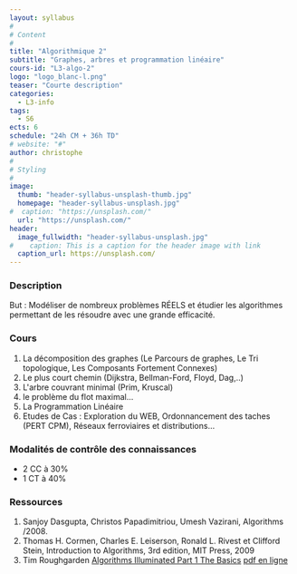 ```yaml
---
layout: syllabus
#
# Content
#
title: "Algorithmique 2"
subtitle: "Graphes, arbres et programmation linéaire"
cours-id: "L3-algo-2"
logo: "logo_blanc-l.png"
teaser: "Courte description"
categories:
  - L3-info
tags:
  - S6
ects: 6
schedule: "24h CM + 36h TD"
# website: "#"
author: christophe
#
# Styling
#
image:
  thumb: "header-syllabus-unsplash-thumb.jpg"
  homepage: "header-syllabus-unsplash.jpg"
#  caption: "https://unsplash.com/"
  url: "https://unsplash.com/"
header:
  image_fullwidth: "header-syllabus-unsplash.jpg"
#    caption: This is a caption for the header image with link
  caption_url: https://unsplash.com/
---
```


###  Description ###

But : Modéliser de nombreux problèmes RÉELS et étudier les algorithmes permettant de
les résoudre avec une  grande efficacité.

<!-- ###  Calendrier ###
S6 -->

###  Cours ###
1. La décomposition des graphes (Le Parcours de graphes, Le Tri topologique,
    Les Composants Fortement Connexes)
2. Le plus court chemin (Dijkstra, Bellman-Ford, Floyd, Dag,..)
3. L'arbre couvrant minimal (Prim, Kruscal)
4. le problème du flot maximal…
5. La Programmation Linéaire
6. Etudes de Cas : Exploration du WEB, Ordonnancement des taches (PERT CPM), Réseaux ferroviaires et distributions…


###  Modalités de contrôle des connaissances ###

- 2 CC à 30%
- 1 CT à 40%

###  Ressources ###
1. Sanjoy Dasgupta, Christos Papadimitriou, Umesh Vazirani, Algorithms /2008.
2. Thomas H. Cormen, Charles E. Leiserson, Ronald L. Rivest et Clifford Stein,
Introduction to Algorithms, 3rd edition, MIT Press, 2009
3. Tim Roughgarden [Algorithms Illuminated Part 1 The Basics](https://www.amazon.com/dp/0999282905) [pdf en ligne](http://theory.stanford.edu/~tim/won1samplefinal.pdf)
